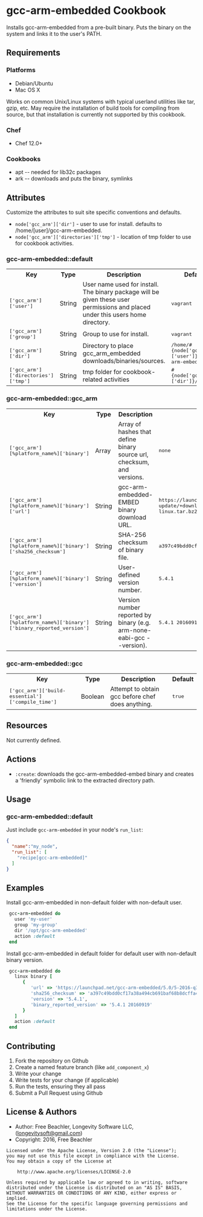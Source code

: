 # gcc-arm-embedded Cookbook

Installs gcc-arm-embedded from a pre-built binary.  Puts the binary on the system and links it to the user's PATH.

## Requirements

### Platforms
- Debian/Ubuntu
- Mac OS X

Works on common Unix/Linux systems with typical userland utilities like tar, gzip, etc. May require the installation of build tools for compiling from source, but that installation is currently not supported by this cookbook.

### Chef
- Chef 12.0+

### Cookbooks
- apt -- needed for lib32c packages
- ark -- downloads and puts the binary, symlinks

## Attributes
Customize the attributes to suit site specific conventions and defaults.
- `node['gcc_arm']['dir']` - user to use for install.  defaults to /home/[user]/gcc-arm-embedded.
- `node['gcc_arm']['directories']['tmp']` - location of tmp folder to use for cookbook activities.


### gcc-arm-embedded::default

<table>
  <tr>
    <th>Key</th>
    <th>Type</th>
    <th>Description</th>
    <th>Default</th>
  </tr>
  <tr>
    <td><tt>['gcc_arm']['user']</tt></td>
    <td>String</td>
    <td>User name used for install.  The binary package will be given these user permissions and placed under this users home directory.</td>
    <td><tt>vagrant</tt></td>
  </tr>
  <tr>
    <td><tt>['gcc_arm']['group']</tt></td>
    <td>String</td>
    <td>Group to use for install.</td>
    <td><tt>vagrant</tt></td>
  </tr>
  <tr>
    <td><tt>['gcc_arm']['dir']</tt></td>
    <td>String</td>
    <td>Directory to place gcc_arm_embedded downloads/binaries/sources.</td>
    <td><tt>/home/#{node['gcc_arm']['user']}/gcc-arm-embedded</tt></td>
  </tr>
  <tr>
    <td><tt>['gcc_arm']['directories']['tmp']</tt></td>
    <td>String</td>
    <td>tmp folder for cookbook-related activities</td>
    <td><tt>#{node['gcc_arm']['dir']}/bin</tt></td>
  </tr>
</table>

### gcc-arm-embedded::gcc_arm

<table>
  <tr>
    <th>Key</th>
    <th>Type</th>
    <th>Description</th>
    <th>Default</th>
  </tr>
  <tr>
    <td><tt>['gcc_arm'][%platform_name%]['binary']</tt></td>
    <td>Array</td>
    <td>Array of hashes that define binary source url, checksum, and versions.</td>
    <td><tt>none</tt></td>
  </tr>
  <tr>
    <td><tt>['gcc_arm'][%platform_name%]['binary']['url']</tt></td>
    <td>String</td>
    <td>gcc-arm-embedded-EMBED binary download URL.</td>
    <td><tt>https://launchpad.net/gcc-arm-embedded/5.0/5-2016-q3-update/+download/gcc-arm-none-eabi-5_4-2016q3-20160926-linux.tar.bz2</tt></td>
  </tr>
  <tr>
    <td><tt>['gcc_arm'][%platform_name%]['binary']['sha256_checksum']</tt></td>
    <td>String</td>
    <td>SHA-256 checksum of binary file.</td>
    <td><tt>a397c49bdd0cf17a38a494cb691baf68b8dcffa4d4c06561ef3d71b2ab4c92a1</tt></td>
  </tr>
  <tr>
    <td><tt>['gcc_arm'][%platform_name%]['binary']['version']</tt></td>
    <td>String</td>
    <td>User-defined version number.</td>
    <td><tt>5.4.1</tt></td>
  </tr>
  <tr>
    <td><tt>['gcc_arm'][%platform_name%]['binary']['binary_reported_version']</tt></td>
    <td>String</td>
    <td>Version number reported by binary (e.g. arm-none-eabi-gcc --version).</td>
    <td><tt>5.4.1 20160919</tt></td>
  </tr>
</table>

### gcc-arm-embedded::gcc

<table>
  <tr>
    <th>Key</th>
    <th>Type</th>
    <th>Description</th>
    <th>Default</th>
  </tr>
  <tr>
    <td><tt>['gcc_arm']['build-essential']['compile_time']</tt></td>
    <td>Boolean</td>
    <td>Attempt to obtain gcc before chef does anything.</td>
    <td><tt>true</tt></td>
  </tr>
</table>

## Resources
Not currently defined.

## Actions
- `:create`: downloads the gcc-arm-embedded-embed binary and creates a 'friendly' symbolic link to the extracted directory path.


## Usage

### gcc-arm-embedded::default

Just include `gcc-arm-embedded` in your node's `run_list`:

```json
{
  "name":"my_node",
  "run_list": [
    "recipe[gcc-arm-embedded]"
  ]
}
```

## Examples

Install gcc-arm-embedded in non-default folder with non-default user.
```ruby
 gcc-arm-embedded do
   user 'my-user'
   group 'my-group'
   dir '/opt/gcc-arm-embedded'
   action :default
 end
```

Install gcc-arm-embedded in default folder for default user with non-default binary version.
```ruby
 gcc-arm-embedded do
   linux binary [
      {
         'url' => 'https://launchpad.net/gcc-arm-embedded/5.0/5-2016-q3-update/+download/gcc-arm-none-eabi-5_4-2016q3-20160926-linux.tar.bz2',
         'sha256_checksum' => 'a397c49bdd0cf17a38a494cb691baf68b8dcffa4d4c06561ef3d71b2ab4c92a1',
         'version' => '5.4.1',
         'binary_reported_version' => '5.4.1 20160919'
      }
   ]
   action :default
 end
```

## Contributing

1. Fork the repository on Github
2. Create a named feature branch (like `add_component_x`)
3. Write your change
4. Write tests for your change (if applicable)
5. Run the tests, ensuring they all pass
6. Submit a Pull Request using Github

## License & Authors
- Author: Free Beachler, Longevity Software LLC, ([longevitysoft@gmail.com](mailto:longevitysoft@gmail.com))
- Copyright: 2016, Free Beachler

```
Licensed under the Apache License, Version 2.0 (the "License");
you may not use this file except in compliance with the License.
You may obtain a copy of the License at

    http://www.apache.org/licenses/LICENSE-2.0

Unless required by applicable law or agreed to in writing, software
distributed under the License is distributed on an "AS IS" BASIS,
WITHOUT WARRANTIES OR CONDITIONS OF ANY KIND, either express or implied.
See the License for the specific language governing permissions and
limitations under the License.

